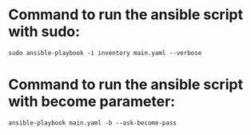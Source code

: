 # Command to run the ansible script with sudo:

    sudo ansible-playbook -i inventory main.yaml --verbose

# Command to run the ansible script with become parameter:

    ansible-playbook main.yaml -b --ask-become-pass